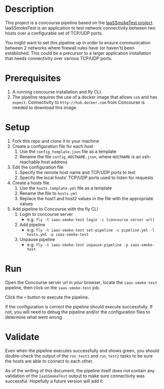 # Description

This project is a concourse pipeline based on the [IaaSSmokeTest project](https://github.com/ECSTeam/IaaSSmokeTest). IaaSSmokeTest is an application to test network connectivity between two hosts over a configurable set of TCP/UDP ports.

You might want to set this pipeline up in order to ensure communication between 2 networks where firewall rules have (or haven't) been established. This could be a precursor to a larger application installation that needs connectivity over various TCP/UDP ports.

# Prerequisites

1. A running concourse installation and fly CLI.
1. The pipeline requires the use of a docker image that allows `ssh` and has `expect`. Connectivity to `http://hub.docker.com` from Concourse is needed to download this image.

# Setup

1. Fork this repo and clone it to your machine
2. Create a configuration file for each host
    1. Use the `config_template.json` file as a template
    2. Rename the file `config_HOSTNAME.json`, where `HOSTNAME` is an ssh-reachable host address
3. Edit the configuration file
    1. Specify the remote host name and TCP/UDP ports to test
    2. Specify the local hosts' TCP/UDP ports used to listen for requests
4. Create a hosts file.
    1. Use the `hosts.template.yml` file as a template
    2. Rename the file to `hosts.yml`
    3. Replace the host1 and host2 values in the file with the appropriate values
5. Add pipeline to Concourse with the fly CLI
    1. Login to concourse server
        * e.g. `fly -t iaas-smoke-test login -c [concourse server url]`
    2. Add pipeline
        * e.g. `fly -t iaas-smoke-test set-pipeline -c pipeline.yml -l hosts.yml -p iaas-smoke-test`
    3. Unpause pipeline
        * e.g. `fly -t iaas-smoke-test unpause-pipeline -p iaas-smoke-test`

# Run

Open the Concourse server url in your browser, locate the `iaas-smoke-test` pipeline, then click on the `iaas-smoke-test` job.

Click the `+` button to execute the pipeline.

If the configuration is correct the pipeline should execute successfully. If not, you will need to debug the pipeline and/or the configuration files to determine what went wrong.

# Validate

Even when the pipeline executes successfully and shows green, you should double-check the output of the `run_test1` and `run_test2` tasks to be sure the hosts are able to connect to each other.

As of the writing of this document, the pipeline itself does not contain any validation of the `IaaSSmokeTest` output to make sure connectivity was successful. Hopefully a future version will add it.
